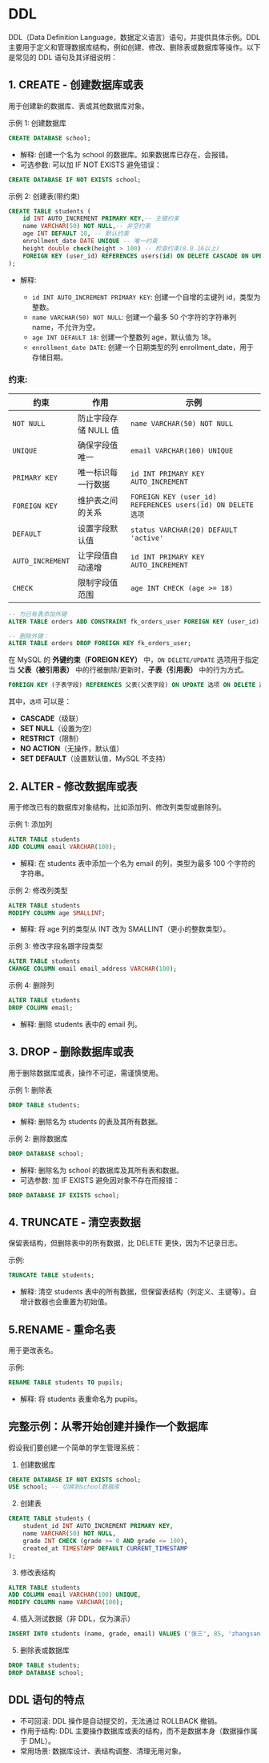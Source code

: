 # DDL

DDL（Data Definition Language，数据定义语言）语句，并提供具体示例。DDL 主要用于定义和管理数据库结构，例如创建、修改、删除表或数据库等操作。以下是常见的 DDL 语句及其详细说明：

## 1. CREATE - 创建数据库或表

用于创建新的数据库、表或其他数据库对象。

示例 1: 创建数据库

```sql
CREATE DATABASE school;
```

- 解释: 创建一个名为 school 的数据库。如果数据库已存在，会报错。
- 可选参数: 可以加 IF NOT EXISTS 避免错误：

```sql
CREATE DATABASE IF NOT EXISTS school;
```

示例 2: 创建表(带约束)

```sql
CREATE TABLE students (
    id INT AUTO_INCREMENT PRIMARY KEY,-- 主键约束
    name VARCHAR(50) NOT NULL,-- 非空约束
    age INT DEFAULT 18, -- 默认约束
    enrollment_date DATE UNIQUE -- 唯一约束
  	height double check(height > 100) -- 检查约束(8.0.16以上)
  	FOREIGN KEY (user_id) REFERENCES users(id) ON DELETE CASCADE ON UPDATE CASCADE
);
```

- 解释:

  - `id INT AUTO_INCREMENT PRIMARY KEY`: 创建一个自增的主键列 id，类型为整数。
  - `name VARCHAR(50) NOT NULL`: 创建一个最多 50 个字符的字符串列 name，不允许为空。
  - `age INT DEFAULT 18`: 创建一个整数列 age，默认值为 18。
  - `enrollment_date DATE`: 创建一个日期类型的列 enrollment_date，用于存储日期。

### 约束:

| 约束             | 作用                 | 示例                                                        |
| ---------------- | -------------------- | ----------------------------------------------------------- |
| `NOT NULL`       | 防止字段存储 NULL 值 | `name VARCHAR(50) NOT NULL`                                 |
| `UNIQUE`         | 确保字段值唯一       | `email VARCHAR(100) UNIQUE`                                 |
| `PRIMARY KEY`    | 唯一标识每一行数据   | `id INT PRIMARY KEY AUTO_INCREMENT`                         |
| `FOREIGN KEY`    | 维护表之间的关系     | `FOREIGN KEY (user_id) REFERENCES users(id) ON DELETE 选项` |
| `DEFAULT`        | 设置字段默认值       | `status VARCHAR(20) DEFAULT 'active'`                       |
| `AUTO_INCREMENT` | 让字段值自动递增     | `id INT PRIMARY KEY AUTO_INCREMENT`                         |
| `CHECK`          | 限制字段值范围       | `age INT CHECK (age >= 18)`                                 |

```sql
-- 为已有表添加外键
ALTER TABLE orders ADD CONSTRAINT fk_orders_user FOREIGN KEY (user_id) REFERENCES users(id);

-- 删除外键：
ALTER TABLE orders DROP FOREIGN KEY fk_orders_user;
```

在 MySQL 的 **外键约束（FOREIGN KEY）** 中，`ON DELETE/UPDATE` 选项用于指定当 **父表（被引用表）** 中的行被删除/更新时，**子表（引用表）** 中的行为方式。

```sql
FOREIGN KEY (子表字段) REFERENCES 父表(父表字段) ON UPDATE 选项 ON DELETE 选项
```

其中，`选项` 可以是： 

- **CASCADE**（级联）
- **SET NULL**（设置为空）
- **RESTRICT**（限制）
- **NO ACTION**（无操作，默认值）
- **SET DEFAULT**（设置默认值，MySQL 不支持）

## 2. ALTER - 修改数据库或表

用于修改已有的数据库对象结构，比如添加列、修改列类型或删除列。

示例 1: 添加列

```sql
ALTER TABLE students
ADD COLUMN email VARCHAR(100);
```

- 解释: 在 students 表中添加一个名为 email 的列，类型为最多 100 个字符的字符串。

示例 2: 修改列类型

```sql
ALTER TABLE students
MODIFY COLUMN age SMALLINT;
```

- 解释: 将 age 列的类型从 INT 改为 SMALLINT（更小的整数类型）。

示例 3: 修改字段名跟字段类型

```sql
ALTER TABLE students
CHANGE COLUMN email email_address VARCHAR(100);
```

示例 4: 删除列

```sql
ALTER TABLE students
DROP COLUMN email;
```

- 解释: 删除 students 表中的 email 列。

## 3. DROP - 删除数据库或表

用于删除数据库或表，操作不可逆，需谨慎使用。

示例 1: 删除表

```sql
DROP TABLE students;
```

- 解释: 删除名为 students 的表及其所有数据。

示例 2: 删除数据库

```sql
DROP DATABASE school;
```

- 解释: 删除名为 school 的数据库及其所有表和数据。
- 可选参数: 加 IF EXISTS 避免因对象不存在而报错：

```sql
DROP DATABASE IF EXISTS school;
```

## 4. TRUNCATE - 清空表数据

保留表结构，但删除表中的所有数据，比 DELETE 更快，因为不记录日志。

示例:

```sql
TRUNCATE TABLE students;
```

- 解释: 清空 students 表中的所有数据，但保留表结构（列定义、主键等）。自增计数器也会重置为初始值。

## 5.RENAME - 重命名表

用于更改表名。

示例:

```sql
RENAME TABLE students TO pupils;
```

- 解释: 将 students 表重命名为 pupils。

## 完整示例：从零开始创建并操作一个数据库

假设我们要创建一个简单的学生管理系统：

1. 创建数据库

```sql
CREATE DATABASE IF NOT EXISTS school;
USE school; -- 切换到school数据库
```

2. 创建表

```sql
CREATE TABLE students (
    student_id INT AUTO_INCREMENT PRIMARY KEY,
    name VARCHAR(50) NOT NULL,
    grade INT CHECK (grade >= 0 AND grade <= 100),
    created_at TIMESTAMP DEFAULT CURRENT_TIMESTAMP
);
```

3. 修改表结构

```sql
ALTER TABLE students
ADD COLUMN email VARCHAR(100) UNIQUE,
MODIFY COLUMN name VARCHAR(100);
```

4. 插入测试数据（非 DDL，仅为演示）

```sql
INSERT INTO students (name, grade, email) VALUES ('张三', 85, 'zhangsan@example.com');
```

5. 删除表或数据库

```sql
DROP TABLE students;
DROP DATABASE school;
```

## DDL 语句的特点

- 不可回滚: DDL 操作是自动提交的，无法通过 ROLLBACK 撤销。
- 作用于结构: DDL 主要操作数据库或表的结构，而不是数据本身（数据操作属于 DML）。
- 常用场景: 数据库设计、表结构调整、清理无用对象。
